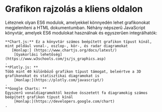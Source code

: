 # Grafikon rajzolás a kliens oldalon

Léteznek olyan ES6 modulok, amelyekkel könnyedén lehet grafikonokat megjeleníteni a HTML dokumentumban. Néhány népszerű JavaScript könyvtár, amelyek ES6 modulokat használnak és egyszerűen integrálhatók:

    **Chart.js:** Ez a könyvtár számos beépített grafikon típust kínál, mint például vonal-, oszlop-, kör-, és radar diagramokat
       [Honlap:] (https://www.chartjs.org/docs/latest/)
        [Gyakorlási lehetőség] (https://www.w3schools.com/js/js_graphics.asp)
    .
    **Plotly.js: **
    Több mint 40 különböző grafikon típust támogat, beleértve a 3D grafikonokat és statisztikai diagramokat is
        [Honlap:](https://plotly.com/javascript/)
    .
    **Google Charts: **
    Egyszerű vonaldiagramoktól kezdve összetett fa diagramokig számos beépített grafikon típust kínál
        [Honlap:](https://developers.google.com/chart)
    .
